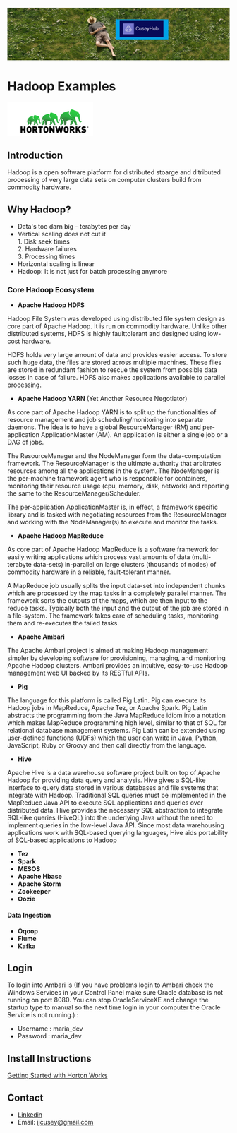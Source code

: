 ![CuseyHub](https://github.com/cusey/ImageForWiki/blob/master/Logos/CuseyHub_Banner_Small.jpg)    
# Hadoop Examples 

![HortonWorks](https://github.com/cusey/ImageForWiki/blob/master/Logos/hortonworks.PNG)

## Introduction   
Hadoop is a open software platform for distributed stoarge and ditributed processing of very large data sets on computer clusters build from commodity hardware.

## Why Hadoop?  
* Data's too darn big - terabytes per day
* Vertical scaling does not cut it   
         1. Disk seek times    
         2. Hardware failures    
         3. Processing times    
* Horizontal scaling is linear    
* Hadoop: It is not just for batch processing anymore  

### Core Hadoop Ecosystem
* **Apache Hadoop HDFS**     

Hadoop File System was developed using distributed file system design as core part of Apache Hadoop. It is run on commodity hardware. Unlike other distributed systems, HDFS is highly faulttolerant and designed using low-cost hardware.   

HDFS holds very large amount of data and provides easier access. To store such huge data, the files are stored across multiple machines. These files are stored in redundant fashion to rescue the system from possible data losses in case of failure. HDFS also makes applications available to parallel processing.   

* **Apache Hadoop YARN** (Yet Another Resource Negotiator)  

As core part of Apache Hadoop YARN is to split up the functionalities of resource management and job scheduling/monitoring into separate daemons. The idea is to have a global ResourceManager (RM) and per-application ApplicationMaster (AM). An application is either a single job or a DAG of jobs.   

The ResourceManager and the NodeManager form the data-computation framework. The ResourceManager is the ultimate authority that arbitrates resources among all the applications in the system. The NodeManager is the per-machine framework agent who is responsible for containers, monitoring their resource usage (cpu, memory, disk, network) and reporting the same to the ResourceManager/Scheduler.   

The per-application ApplicationMaster is, in effect, a framework specific library and is tasked with negotiating resources from the ResourceManager and working with the NodeManager(s) to execute and monitor the tasks.     

* **Apache Hadoop MapReduce**      

As core part of Apache Hadoop MapReduce is a software framework for easily writing applications which process vast amounts of data (multi-terabyte data-sets) in-parallel on large clusters (thousands of nodes) of commodity hardware in a reliable, fault-tolerant manner.      

A MapReduce job usually splits the input data-set into independent chunks which are processed by the map tasks in a completely parallel manner. The framework sorts the outputs of the maps, which are then input to the reduce tasks. Typically both the input and the output of the job are stored in a file-system. The framework takes care of scheduling tasks, monitoring them and re-executes the failed tasks.  
* **Apache Ambari** 

The Apache Ambari project is aimed at making Hadoop management simpler by developing software for provisioning, managing, and monitoring Apache Hadoop clusters. Ambari provides an intuitive, easy-to-use Hadoop management web UI backed by its RESTful APIs.

* **Pig**

The language for this platform is called Pig Latin. Pig can execute its Hadoop jobs in MapReduce, Apache Tez, or Apache Spark. Pig Latin abstracts the programming from the Java MapReduce idiom into a notation which makes MapReduce programming high level, similar to that of SQL for relational database management systems. Pig Latin can be extended using user-defined functions (UDFs) which the user can write in Java, Python, JavaScript, Ruby or Groovy and then call directly from the language.     

* **Hive**

Apache Hive is a data warehouse software project built on top of Apache Hadoop for providing data query and analysis. Hive gives a SQL-like interface to query data stored in various databases and file systems that integrate with Hadoop. Traditional SQL queries must be implemented in the MapReduce Java API to execute SQL applications and queries over distributed data. Hive provides the necessary SQL abstraction to integrate SQL-like queries (HiveQL) into the underlying Java without the need to implement queries in the low-level Java API. Since most data warehousing applications work with SQL-based querying languages, Hive aids portability of SQL-based applications to Hadoop

* **Tez**
* **Spark**
* **MESOS**
* **Apache Hbase**
* **Apache Storm**
* **Zookeeper**
* **Oozie**
#### Data Ingestion
* **Oqoop**
* **Flume**
* **Kafka**



## Login
To login into Ambari is (If you have problems login to Ambari check the Windows Services in your Control Panel make sure Oracle database is not running on port 8080. You can stop OracleServiceXE and change the startup type to manual so the next time login in your computer the Oracle Service is not running.) :
* Username : maria_dev
* Password : maria_dev

## Install Instructions
[Getting Started with Horton Works](https://hortonworks.com/tutorial/hadoop-tutorial-getting-started-with-hdp/)
   
## Contact      
* [Linkedin](https://www.linkedin.com/in/john-cusey-06b7184/)    
* Email: jjcusey@gmail.com  
